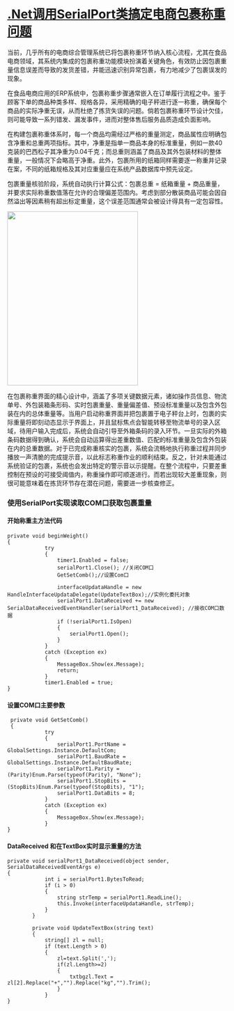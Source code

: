 # [.Net调用SerialPort类搞定电商包裹称重问题](https://github.com/haoz0x139/myblog/issues/18)

当前，几乎所有的电商综合管理系统已将包裹称重环节纳入核心流程，尤其在食品电商领域，其系统内集成的包裹称重功能模块扮演着关键角色，有效防止因包裹重量信息误差而导致的发货差错，并能迅速识别异常包裹，有力地减少了包裹误发的现象。

在食品电商应用的ERP系统中，包裹称重步骤通常嵌入在订单履行流程之中。鉴于顾客下单的商品种类多样、规格各异，采用精确的电子秤进行逐一称重，确保每个商品的实际净重无误，从而杜绝了拣货失误的问题。倘若包裹称重环节设计欠佳，则可能导致一系列错发、漏发事件，进而对整体售后服务品质造成负面影响。

在构建包裹称重体系时，每一个商品均需经过严格的重量测定，商品属性应明确包含净重和总重两项指标。其中，净重是指单一商品本身的标准重量，例如一款40克装的巴西松子其净重为0.04千克；而总重则涵盖了商品及其外包装材料的整体重量，一般情况下会略高于净重。此外，包裹所用的纸箱同样需要逐一称重并记录在案，不同的纸箱规格及其对应重量应在系统产品数据库中预先设定。

包裹重量核验阶段，系统自动执行计算公式：包裹总重 = 纸箱重量 + 商品重量，并要求实际称重数值落在允许的合理偏差范围内。考虑到部分散装商品可能会因自然溢出等因素稍有超出标定重量，这个误差范围通常会被设计得具有一定包容性。

<img src="https://user-images.githubusercontent.com/124132611/235339810-5c115000-a908-4c99-9187-d05489be9edd.png" width="300" height="400" />

在包裹称重界面的精心设计中，涵盖了多项关键数据元素，诸如操作员信息、物流单号、外包装箱条形码、实时包裹重量、重量偏差值、预设标准重量以及包含外包装在内的总体重量等。当用户启动称重界面并把包裹置于电子秤台上时，包裹的实际重量将即刻动态显示于界面上，并且鼠标焦点会智能转移至物流单号的录入区域，待用户输入完成后，系统会自动引导至外箱条码的录入环节。一旦实际的外箱条码数据得到确认，系统会自动运算得出差重数值、匹配的标准重量及包含外包装在内的总重数据。对于已完成称重核实的包裹，系统会流畅地执行称重过程并同步播放一声清脆的完成提示音，以此标志称重作业的顺利结束。反之，针对未能通过系统验证的包裹，系统也会发出特定的警示音以示提醒。在整个流程中，只要差重控制在预设的可接受阈值内，称重操作即可顺遂进行。而若出现较大差重现象，则很可能意味着在拣货环节存在潜在问题，需要进一步核查修正。

### 使用SerialPort实现读取COM口获取包裹重量

#### 开始称重主方法代码
```
private void beginWeight()
{
            try
            {
                timer1.Enabled = false;
                serialPort1.Close(); //关闭COM口
                GetSetComb();//设置Com口

                interfaceUpdataHandle = new HandleInterfaceUpdataDelegate(UpdateTextBox);//实例化委托对象 
                serialPort1.DataReceived += new SerialDataReceivedEventHandler(serialPort1_DataReceived); //接收COM口数据
                if (!serialPort1.IsOpen)
                {
                    serialPort1.Open();
                }
            }
            catch (Exception ex)
            {
                MessageBox.Show(ex.Message);
                return;
            }
            timer1.Enabled = true;
}
```
#### 设置COM口主要参数
```
 private void GetSetComb()
 {
            try
            {
                serialPort1.PortName = GlobalSettings.Instance.DefaultCom;
                serialPort1.BaudRate = GlobalSettings.Instance.DefaultBaudRate;
                serialPort1.Parity = (Parity)Enum.Parse(typeof(Parity), "None");
                serialPort1.StopBits = (StopBits)Enum.Parse(typeof(StopBits), "1");
                serialPort1.DataBits = 8;
            }
            catch (Exception ex)
            {
                MessageBox.Show(ex.Message);
            }
}
```

#### DataReceived 和在TextBox实时显示重量的方法
```
private void serialPort1_DataReceived(object sender, SerialDataReceivedEventArgs e)
{
            int i = serialPort1.BytesToRead;
            if (i > 0)
            {
                string strTemp = serialPort1.ReadLine();
                this.Invoke(interfaceUpdataHandle, strTemp);
            }
        }

        private void UpdateTextBox(string text)
        {
            string[] zl = null;
            if (text.Length > 0)
            {
                zl=text.Split(',');
                if(zl.Length>=2)
                {
                    txtbgzl.Text = zl[2].Replace("+","").Replace("kg","").Trim();
                }
            }            
}
```